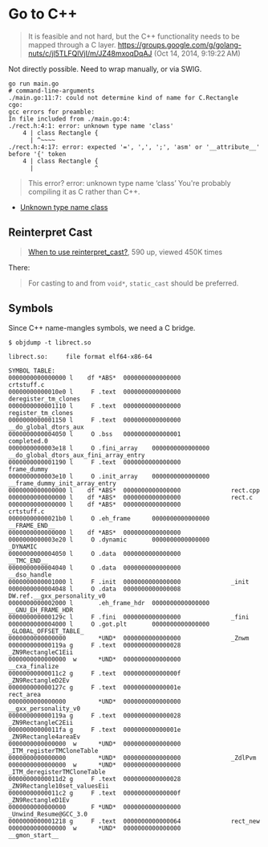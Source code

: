# Go to C++

> It is feasible and not hard, but the C++ functionality needs to be
mapped through a C layer.
https://groups.google.com/g/golang-nuts/c/jl5TLFQlVjI/m/JZ48mxoqDqAJ (Oct 14,
2014, 9:19:22 AM)

Not directly possible. Need to wrap manually, or via SWIG.

```
go run main.go
# command-line-arguments
./main.go:11:7: could not determine kind of name for C.Rectangle
cgo:
gcc errors for preamble:
In file included from ./main.go:4:
./rect.h:4:1: error: unknown type name 'class'
    4 | class Rectangle {
      | ^~~~~
./rect.h:4:17: error: expected '=', ',', ';', 'asm' or '__attribute__' before '{' token
    4 | class Rectangle {
      |                 ^

```

> This error? error: unknown type name ‘class’ You're probably compiling it as C rather than C++.

* [Unknown type name class](https://stackoverflow.com/a/16564736/89391)

## Reinterpret Cast

> [When to use reinterpret_cast?](https://stackoverflow.com/questions/573294/when-to-use-reinterpret-cast), 590 up, viewed 450K times

There:

> For casting to and from `void*`, `static_cast` should be preferred.

## Symbols

Since C++ name-mangles symbols, we need a C bridge.

```
$ objdump -t librect.so

librect.so:     file format elf64-x86-64

SYMBOL TABLE:
0000000000000000 l    df *ABS*  0000000000000000              crtstuff.c
00000000000010e0 l     F .text  0000000000000000              deregister_tm_clones
0000000000001110 l     F .text  0000000000000000              register_tm_clones
0000000000001150 l     F .text  0000000000000000              __do_global_dtors_aux
0000000000004050 l     O .bss   0000000000000001              completed.0
0000000000003e18 l     O .fini_array    0000000000000000              __do_global_dtors_aux_fini_array_entry
0000000000001190 l     F .text  0000000000000000              frame_dummy
0000000000003e10 l     O .init_array    0000000000000000              __frame_dummy_init_array_entry
0000000000000000 l    df *ABS*  0000000000000000              rect.cpp
0000000000000000 l    df *ABS*  0000000000000000              rect.c
0000000000000000 l    df *ABS*  0000000000000000              crtstuff.c
00000000000021b0 l     O .eh_frame      0000000000000000              __FRAME_END__
0000000000000000 l    df *ABS*  0000000000000000
0000000000003e20 l     O .dynamic       0000000000000000              _DYNAMIC
0000000000004050 l     O .data  0000000000000000              __TMC_END__
0000000000004040 l     O .data  0000000000000000              __dso_handle
0000000000001000 l     F .init  0000000000000000              _init
0000000000004048 l     O .data  0000000000000008              DW.ref.__gxx_personality_v0
0000000000002000 l       .eh_frame_hdr  0000000000000000              __GNU_EH_FRAME_HDR
000000000000129c l     F .fini  0000000000000000              _fini
0000000000004000 l     O .got.plt       0000000000000000              _GLOBAL_OFFSET_TABLE_
0000000000000000         *UND*  0000000000000000              _Znwm
000000000000119a g     F .text  0000000000000028              _ZN9RectangleC1Eii
0000000000000000  w      *UND*  0000000000000000              __cxa_finalize
00000000000011c2 g     F .text  000000000000000f              _ZN9RectangleD2Ev
000000000000127c g     F .text  000000000000001e              rect_area
0000000000000000         *UND*  0000000000000000              __gxx_personality_v0
000000000000119a g     F .text  0000000000000028              _ZN9RectangleC2Eii
00000000000011fa g     F .text  000000000000001e              _ZN9Rectangle4areaEv
0000000000000000  w      *UND*  0000000000000000              _ITM_registerTMCloneTable
0000000000000000         *UND*  0000000000000000              _ZdlPvm
0000000000000000  w      *UND*  0000000000000000              _ITM_deregisterTMCloneTable
00000000000011d2 g     F .text  0000000000000028              _ZN9Rectangle10set_valuesEii
00000000000011c2 g     F .text  000000000000000f              _ZN9RectangleD1Ev
0000000000000000       F *UND*  0000000000000000              _Unwind_Resume@GCC_3.0
0000000000001218 g     F .text  0000000000000064              rect_new
0000000000000000  w      *UND*  0000000000000000              __gmon_start__

```
